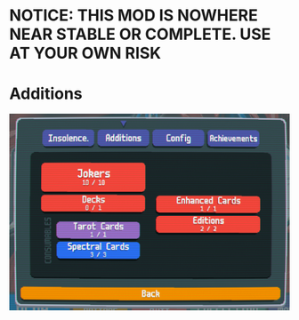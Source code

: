 # NOTICE: THIS MOD IS NOWHERE NEAR STABLE OR COMPLETE. USE AT YOUR OWN RISK

# Additions
![aaa](https://github.com/TheBearodactyl/insolence-balatro/blob/main/images/additions.png)
